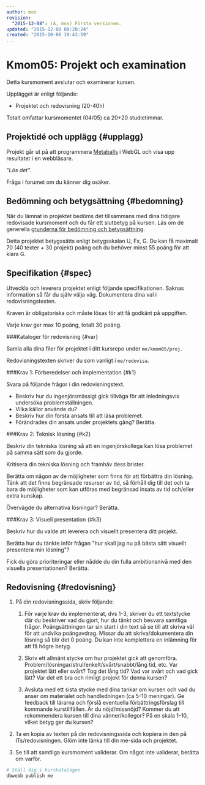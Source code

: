 ```yaml
---
author: mos
revision:
  "2015-12-08": (A, mos) Första versionen.
updated: "2015-12-08 08:20:24"
created: "2015-10-06 19:43:59"
...
```

Kmom05: Projekt och examination
==================================

Detta kursmoment avslutar och examinerar kursen.

Upplägget är enligt följande:

* Projektet och redovisning (20-40h)

Totalt omfattar kursmomentet (04/05) ca 20+20 studietimmar.



Projektidé och upplägg {#upplagg}
--------------------------------------------------------------------

Projekt går ut på att programmera [Metaballs](https://en.wikipedia.org/wiki/Metaballs) i WebGL och visa upp resultatet i en webbläsare.

*"Lös det".*

Fråga i forumet om du känner dig osäker.



Bedömning och betygsättning {#bedomning}
--------------------------------------------------------------------

När du lämnat in projektet bedöms det tillsammans med dina tidigare redovisade kursmoment och du får ett slutbetyg på kursen. Läs om de generella [grunderna för bedömning och betygsättning](kurser/bedomning-och-betygsattning).

Detta projektet betygssätts enligt betygsskalan U, Fx, G. Du kan få maximalt 70 (40 texter + 30 projekt) poäng och du behöver minst 55 poäng för att klara G.



Specifikation {#spec}
--------------------------------------------------------------------

Utveckla och leverera projektet enligt följande specifikationen. Saknas information så får du själv välja väg. Dokumentera dina val i redovisningstexten.

Kraven är obligatoriska och måste lösas för att få godkänt på uppgiften.

Varje krav ger max 10 poäng, totalt 30 poäng.



###Kataloger för redovisning {#var}

Samla alla dina filer för projektet i ditt kursrepo under `me/kmom05/proj`.

Redovisningstexten skriver du som vanligt i `me/redovisa`.



###Krav 1: Förberedelser och implementation {#k1}

Svara på följande frågor i din redovisningstext.

* Beskriv hur du ingenjörsmässigt gick tillväga för att inledningsvis undersöka problemställningen.
* Vilka källor använde du?
* Beskriv hur din första ansats till att läsa problemet.
* Förändrades din ansats under projektets gång? Berätta.



###Krav 2: Teknisk lösning {#k2}

Beskriv din tekniska lösning så att en ingenjörskollega kan lösa problemet på samma sätt som du gjorde.

Kritisera din tekniska lösning och framhäv dess brister.

Berätta om någon av de möjligheter som finns för att förbättra din lösning. Tänk att det finns begränsade resurser av tid, så förhåll dig till det och ta bara de möjligheter som kan utföras med begränsad insats av tid och/eller extra kunskap.

Övervägde du alternativa lösningar? Berätta.



###Krav 3: Visuell presentation {#k3}

Beskriv hur du valde att leverera och visuellt presentera ditt projekt.

Berätta hur du tänkte inför frågan "hur skall jag nu på bästa sätt visuellt presentera min lösning"?

Fick du göra prioriteringar eller nådde du din fulla ambitionsnivå med den visuella presentationen? Berätta.



Redovisning {#redovisning}
--------------------------------------------------------------------

1. På din redovisningssida, skriv följande:

    1. För varje krav du implementerat, dvs 1-3, skriver du ett textstycke där du beskriver vad du gjort, hur du tänkt och besvara samtliga frågor. Poängsättningen tar sin start i din text så se till att skriva väl för att undvika poängavdrag. Missar du att skriva/dokumentera din lösning så blir det 0 poäng. Du kan inte komplettera en inlämning för att få högre betyg.

    1. Skriv ett allmänt stycke om hur projektet gick att genomföra. Problem/lösningar/strul/enkelt/svårt/snabbt/lång tid, etc. Var projektet lätt eller svårt? Tog det lång tid? Vad var svårt och vad gick lätt? Var det ett bra och rimligt projekt för denna kursen?

    1. Avsluta med ett sista stycke med dina tankar om kursen och vad du anser om materialet och handledningen (ca 5-10 meningar). Ge feedback till lärarna och förslå eventuella förbättringsförslag till kommande kurstillfällen. Är du nöjd/missnöjd? Kommer du att rekommendera kursen till dina vänner/kollegor? På en skala 1-10, vilket betyg ger du kursen?

1. Ta en kopia av texten på din redovisningssida och kopiera in den på ITs/redovisningen. Glöm inte länka till din me-sida och projektet. 

1. Se till att samtliga kursmoment validerar. Om något inte validerar, berätta om varför.

```bash
# Ställ dig i kurskatalogen
dbwebb publish me
```

